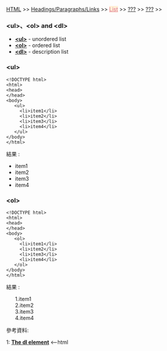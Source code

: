 
<a href="/HTML/">HTML</a> >>
<a href="/HTML/Headings_Paragraphs_Links/">Headings/Paragraphs/Links</a> >>
<a href="/HTML/List/" style="color:palevioletred;background-color:papayawhip;">List</a> >>
<a href="/HTML/???/">???</a> >>
<a href="/HTML/???/">???</a> >>
<div class="divider"></div>

### &lt;ul&gt;、&lt;ol&gt; and &lt;dl&gt;

* **<a href="https://developer.mozilla.org/en-US/docs/Web/HTML/Element/ul" target="_blank">&lt;ul&gt;</a>** - unordered list
* **<a href="https://developer.mozilla.org/en-US/docs/Web/HTML/Element/ol" target="_blank">&lt;ol&gt;</a>** - ordered list
* **<a href="https://developer.mozilla.org/en-US/docs/Web/HTML/Element/dl" target="_blank">&lt;dl&gt;</a>** - description list

<div class="divider"></div>

### &lt;ul&gt;

```
<!DOCTYPE html>
<html>
<head>
</head>
<body>
   <ul>
     <li>item1</li>
     <li>item2</li>
     <li>item3</li>
     <li>item4</li>
   </ul>
</body>
</html>
```
結果 : 
<html>
<head>
</head>
<body>
   <ul>
     <li>item1</li>
     <li>item2</li>
     <li>item3</li>
     <li>item4</li>
   </ul>
</body>
</html>

<div class="divider"></div>

### &lt;ol&gt;

```
<!DOCTYPE html>
<html>
<head>
</head>
<body>
   <ol>
     <li>item1</li>
     <li>item2</li>
     <li>item3</li>
     <li>item4</li>
   </ol>
</body>
</html>
```
結果 : 
<html>
<head>
</head>
<body>
   <ol>
     1.item1<br>
     2.item2<br>
     3.item3<br>
     4.item4<br>
   </ol>
</body>
</html>

<div class="divider"></div>
參考資料:

1: **<a href="http://html5doctor.com/the-dl-element/" target="_blank">The dl element</a>** <--html
